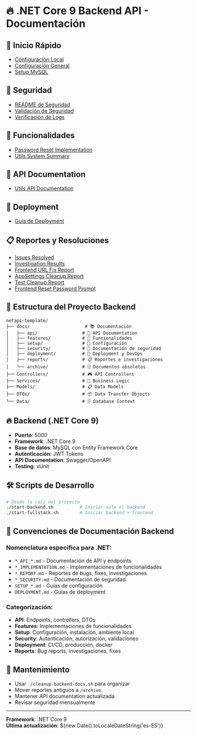 # 🔥 .NET Core 9 Backend API - Documentación

## 🚀 **Inicio Rápido**
- [Configuración Local](./setup/SETUP_LOCAL.md)
- [Configuración General](./setup/CONFIGURATION.md)
- [Setup MySQL](./setup/MYSQL_SETUP.md)

## 🔐 **Seguridad**
- [README de Seguridad](./security/README_SECURITY.md)
- [Validación de Seguridad](./security/SECURITY_VALIDATION_REPORT.md)
- [Verificación de Logs](./security/LOGS_SECURITY_VERIFICATION.md)

## 🎯 **Funcionalidades**
- [Password Reset Implementation](./features/PASSWORD_RESET_IMPLEMENTATION.md)
- [Utils System Summary](./features/UTILS_SYSTEM_SUMMARY.md)

## 🔌 **API Documentation**
- [Utils API Documentation](./api/UTILS_API_DOCUMENTATION.md)

## 🚀 **Deployment**
- [Guía de Deployment](./deployment/DEPLOYMENT.md)

## 📋 **Reportes y Resoluciones**
- [Issues Resolved](./reports/ISSUES_RESOLVED.md)
- [Investigation Results](./reports/INVESTIGATION_RESULTS.md)
- [Frontend URL Fix Report](./reports/FRONTEND_URL_FIX_REPORT.md)
- [AppSettings Cleanup Report](./reports/APPSETTINGS_CLEANUP_REPORT.md)
- [Test Cleanup Report](./reports/TEST_CLEANUP_REPORT.md)
- [Frontend Reset Password Prompt](./reports/FRONTEND_RESET_PASSWORD_PROMPT.md)

## 📂 **Estructura del Proyecto Backend**
```
netapi-template/
├── docs/                     # 📚 Documentación
│   ├── api/                 # 🔌 API Documentation
│   ├── features/            # 🎯 Funcionalidades
│   ├── setup/               # 🚀 Configuración
│   ├── security/            # 🔐 Documentación de seguridad
│   ├── deployment/          # 🚀 Deployment y DevOps
│   ├── reports/             # 📋 Reportes e investigaciones
│   └── archive/             # 🗄️ Documentos obsoletos
├── Controllers/             # 🎮 API Controllers
├── Services/                # 🔧 Business Logic
├── Models/                  # 📋 Data Models
├── DTOs/                    # 📦 Data Transfer Objects
└── Data/                    # 🗄️ Database Context
```

## 🔥 **Backend (.NET Core 9)**
- **Puerto**: 5000
- **Framework**: .NET Core 9
- **Base de datos**: MySQL con Entity Framework Core
- **Autenticación**: JWT Tokens
- **API Documentation**: Swagger/OpenAPI
- **Testing**: xUnit

## 🛠️ **Scripts de Desarrollo**
```bash
# Desde la raíz del proyecto
./start-backend.sh          # Iniciar solo el backend
./start-fullstack.sh        # Iniciar backend + frontend
```

## 📝 **Convenciones de Documentación Backend**

### **Nomenclatura específica para .NET:**
- `*_API_*.md` - Documentación de API y endpoints
- `*_IMPLEMENTATION.md` - Implementaciones de funcionalidades
- `*_REPORT.md` - Reportes de bugs, fixes, investigaciones
- `*_SECURITY.md` - Documentación de seguridad
- `SETUP_*.md` - Guías de configuración
- `DEPLOYMENT.md` - Guías de deployment

### **Categorización:**
- **API**: Endpoints, controllers, DTOs
- **Features**: Implementaciones de funcionalidades
- **Setup**: Configuración, instalación, ambiente local
- **Security**: Autenticación, autorización, validaciones
- **Deployment**: CI/CD, producción, docker
- **Reports**: Bug reports, investigaciones, fixes

## 🔄 **Mantenimiento**
- Usar `./cleanup-backend-docs.sh` para organizar
- Mover reportes antiguos a `/archive`
- Mantener API documentation actualizada
- Revisar seguridad mensualmente

---
**Framework**: .NET Core 9  
**Última actualización**: ${new Date().toLocaleDateString('es-ES')}
